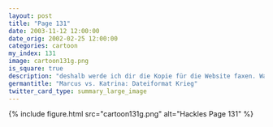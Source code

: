 ```yaml
---
layout: post
title: "Page 131"
date: 2003-11-12 12:00:00
date_orig: 2002-02-25 12:00:00
categories: cartoon
my_index: 131
image: cartoon131g.png
is_square: true
description: "deshalb werde ich dir die Kopie für die Website faxen. Warum willst du mir dauernt Zeug faxen, ich habe gar kein Fax. Ok ich schicke dir die Info in einer Excel-Tabelle. Warum Es ist nur Text Schick mir einfach ne eMail In Ordnung ich mail dir ein MS-Word Dokument Marcus Ich benutz kein Windows Schick mir eine simple Text eMail  gut ich schicke dir eine pdf Datei Manchmal liebe ich diesen Job Marcus Katrina"
germantitle: "Marcus vs. Katrina: Dateiformat Krieg"
twitter_card_type: summary_large_image
---
```


{% include figure.html src="cartoon131g.png" alt="Hackles Page 131"  %}

